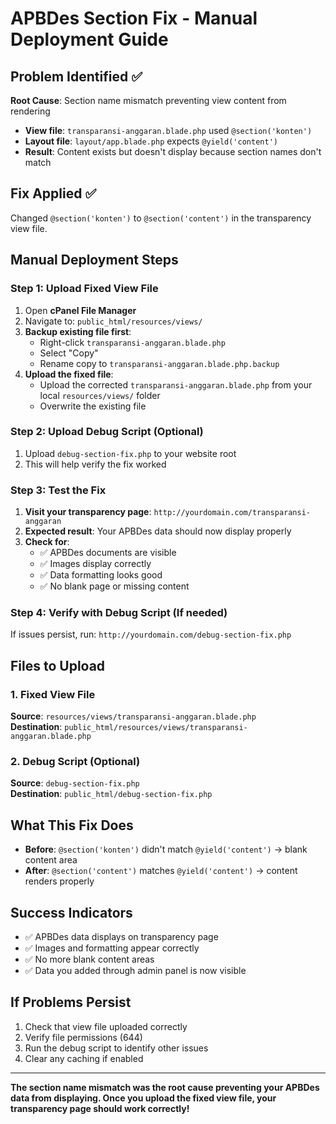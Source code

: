 # APBDes Section Fix - Manual Deployment Guide

## Problem Identified ✅
**Root Cause**: Section name mismatch preventing view content from rendering
- **View file**: `transparansi-anggaran.blade.php` used `@section('konten')`  
- **Layout file**: `layout/app.blade.php` expects `@yield('content')`
- **Result**: Content exists but doesn't display because section names don't match

## Fix Applied ✅
Changed `@section('konten')` to `@section('content')` in the transparency view file.

## Manual Deployment Steps

### Step 1: Upload Fixed View File
1. Open **cPanel File Manager**
2. Navigate to: `public_html/resources/views/`
3. **Backup existing file first**:
   - Right-click `transparansi-anggaran.blade.php`
   - Select "Copy" 
   - Rename copy to `transparansi-anggaran.blade.php.backup`
4. **Upload the fixed file**:
   - Upload the corrected `transparansi-anggaran.blade.php` from your local `resources/views/` folder
   - Overwrite the existing file

### Step 2: Upload Debug Script (Optional)
1. Upload `debug-section-fix.php` to your website root
2. This will help verify the fix worked

### Step 3: Test the Fix
1. **Visit your transparency page**: `http://yourdomain.com/transparansi-anggaran`
2. **Expected result**: Your APBDes data should now display properly
3. **Check for**:
   - ✅ APBDes documents are visible
   - ✅ Images display correctly  
   - ✅ Data formatting looks good
   - ✅ No blank page or missing content

### Step 4: Verify with Debug Script (If needed)
If issues persist, run: `http://yourdomain.com/debug-section-fix.php`

## Files to Upload

### 1. Fixed View File
**Source**: `resources/views/transparansi-anggaran.blade.php`  
**Destination**: `public_html/resources/views/transparansi-anggaran.blade.php`

### 2. Debug Script (Optional)  
**Source**: `debug-section-fix.php`  
**Destination**: `public_html/debug-section-fix.php`

## What This Fix Does
- **Before**: `@section('konten')` didn't match `@yield('content')` → blank content area
- **After**: `@section('content')` matches `@yield('content')` → content renders properly

## Success Indicators
- ✅ APBDes data displays on transparency page
- ✅ Images and formatting appear correctly
- ✅ No more blank content areas
- ✅ Data you added through admin panel is now visible

## If Problems Persist
1. Check that view file uploaded correctly
2. Verify file permissions (644)
3. Run the debug script to identify other issues
4. Clear any caching if enabled

---

**The section name mismatch was the root cause preventing your APBDes data from displaying. Once you upload the fixed view file, your transparency page should work correctly!**
